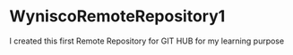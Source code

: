 # WyniscoRemoteRepository1
I created this first Remote Repository for GIT HUB for my learning purpose
